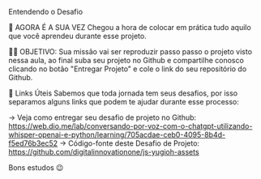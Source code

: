 Entendendo o Desafio
 
🎯 AGORA É A SUA VEZ
Chegou a hora de colocar em prática tudo aquilo que você aprendeu durante esse projeto.

👨‍💻 OBJETIVO:
Sua missão vai ser reproduzir passo passo o projeto visto nessa aula, ao final
suba seu projeto no Github e compartilhe conosco clicando no botão "Entregar Projeto" e cole o link do seu repositório do Github.

🔗 Links Úteis
Sabemos que toda jornada tem seus desafios, por isso separamos alguns links que podem te ajudar durante esse processo:

-> Veja como entregar seu desafio de projeto no Github: https://web.dio.me/lab/conversando-por-voz-com-o-chatgpt-utilizando-whisper-openai-e-python/learning/705acdae-ceb0-4095-8b4d-f5ed76b3ec52
-> Código-fonte deste Desafio de Projeto: https://github.com/digitalinnovationone/js-yugioh-assets

 
Bons estudos 😉